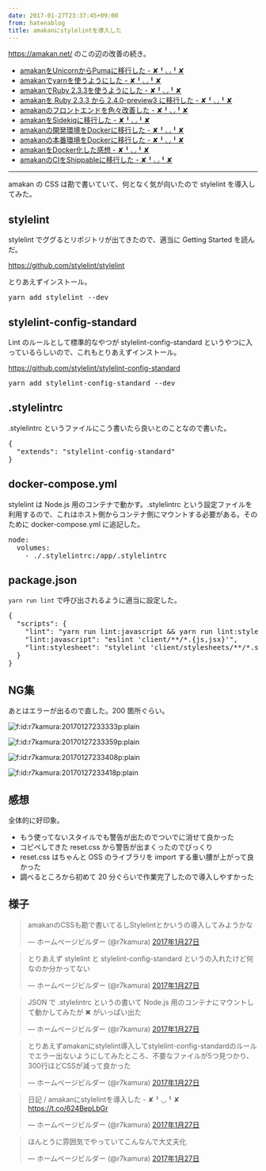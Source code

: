 ```yaml
---
date: 2017-01-27T23:37:45+09:00
from: hatenablog
title: amakanにstylelintを導入した
---
```


<p><a href="https://amakan.net/">https://amakan.net/</a> のこの辺の改善の続き。</p>

<ul>
<li><a href="http://r7kamura.hatenablog.com/entry/2016/12/08/001413">amakanをUnicornからPumaに移行した - ✘╹◡╹✘</a></li>
<li><a href="http://r7kamura.hatenablog.com/entry/2016/12/08/061203">amakanでyarnを使うようにした - ✘╹◡╹✘</a></li>
<li><a href="http://r7kamura.hatenablog.com/entry/2016/12/09/201115">amakanでRuby 2.3.3を使うようにした - ✘╹◡╹✘</a></li>
<li><a href="http://r7kamura.hatenablog.com/entry/2016/12/10/221600">amakanを Ruby 2.3.3 から 2.4.0-preview3 に移行した - ✘╹◡╹✘</a></li>
<li><a href="http://r7kamura.hatenablog.com/entry/2016/12/13/074119">amakanのフロントエンドを色々改善した - ✘╹◡╹✘</a></li>
<li><a href="http://r7kamura.hatenablog.com/entry/2016/12/18/212642">amakanをSidekiqに移行した - ✘╹◡╹✘</a></li>
<li><a href="http://r7kamura.hatenablog.com/entry/2016/12/21/010420">amakanの開発環境をDockerに移行した - ✘╹◡╹✘</a></li>
<li><a href="http://r7kamura.hatenablog.com/entry/2016/12/26/041931">amakanの本番環境をDockerに移行した - ✘╹◡╹✘</a></li>
<li><a href="http://r7kamura.hatenablog.com/entry/2017/01/02/223425">amakanをDocker化した感想 - ✘╹◡╹✘</a></li>
<li><a href="http://r7kamura.hatenablog.com/entry/2017/01/14/143025">amakanのCIをShippableに移行した - ✘╹◡╹✘</a></li>
</ul>


<hr>

<p>amakan の CSS は勘で書いていて、何となく気が向いたので stylelint を導入してみた。</p>

<h2>stylelint</h2>

<p>stylelint でググるとリポジトリが出てきたので、適当に Getting Started を読んだ。</p>

<p><a href="https://github.com/stylelint/stylelint">https://github.com/stylelint/stylelint</a></p>

<p>とりあえずインストール。</p>

<pre class="code" data-lang="" data-unlink>yarn add stylelint --dev</pre>


<h2>stylelint-config-standard</h2>

<p>Lint のルールとして標準的なやつが stylelint-config-standard というやつに入っているらしいので、これもとりあえずインストール。</p>

<p><a href="https://github.com/stylelint/stylelint-config-standard">https://github.com/stylelint/stylelint-config-standard</a></p>

<pre class="code" data-lang="" data-unlink>yarn add stylelint-config-standard --dev</pre>


<h2>.stylelintrc</h2>

<p>.stylelintrc というファイルにこう書いたら良いとのことなので書いた。</p>

<pre class="code lang-json" data-lang="json" data-unlink><span class="synSpecial">{</span>
  "<span class="synStatement">extends</span>": "<span class="synConstant">stylelint-config-standard</span>"
<span class="synSpecial">}</span>
</pre>


<h2>docker-compose.yml</h2>

<p>stylelint は Node.js 用のコンテナで動かす。.stylelintrc という設定ファイルを利用するので、これはホスト側からコンテナ側にマウントする必要がある。そのために docker-compose.yml に追記した。</p>

<pre class="code lang-yaml" data-lang="yaml" data-unlink><span class="synIdentifier">node</span><span class="synSpecial">:</span>
  <span class="synIdentifier">volumes</span><span class="synSpecial">:</span>
    <span class="synStatement">- </span>./.stylelintrc:/app/.stylelintrc
</pre>


<h2>package.json</h2>

<p><code>yarn run lint</code> で呼び出されるように適当に設定した。</p>

<pre class="code lang-json" data-lang="json" data-unlink><span class="synSpecial">{</span>
  "<span class="synStatement">scripts</span>": <span class="synSpecial">{</span>
    "<span class="synStatement">lint</span>": "<span class="synConstant">yarn run lint:javascript &amp;&amp; yarn run lint:stylesheet</span>",
    "<span class="synStatement">lint:javascript</span>": "<span class="synConstant">eslint 'client/**/*.{js,jsx}'</span>",
    "<span class="synStatement">lint:stylesheet</span>": "<span class="synConstant">stylelint 'client/stylesheets/**/*.scss'</span>"<span class="synError">,</span>
<span class="synError">  }</span>
<span class="synSpecial">}</span>
</pre>


<h2>NG集</h2>

<p>あとはエラーが出るので直した。200 箇所ぐらい。</p>

<p><span itemscope itemtype="http://schema.org/Photograph"><img src="https://cdn-ak.f.st-hatena.com/images/fotolife/r/r7kamura/20170127/20170127233333.png" alt="f:id:r7kamura:20170127233333p:plain" title="f:id:r7kamura:20170127233333p:plain" class="hatena-fotolife" itemprop="image"></span></p>

<p><span itemscope itemtype="http://schema.org/Photograph"><img src="https://cdn-ak.f.st-hatena.com/images/fotolife/r/r7kamura/20170127/20170127233359.png" alt="f:id:r7kamura:20170127233359p:plain" title="f:id:r7kamura:20170127233359p:plain" class="hatena-fotolife" itemprop="image"></span></p>

<p><span itemscope itemtype="http://schema.org/Photograph"><img src="https://cdn-ak.f.st-hatena.com/images/fotolife/r/r7kamura/20170127/20170127233408.png" alt="f:id:r7kamura:20170127233408p:plain" title="f:id:r7kamura:20170127233408p:plain" class="hatena-fotolife" itemprop="image"></span></p>

<p><span itemscope itemtype="http://schema.org/Photograph"><img src="https://cdn-ak.f.st-hatena.com/images/fotolife/r/r7kamura/20170127/20170127233418.png" alt="f:id:r7kamura:20170127233418p:plain" title="f:id:r7kamura:20170127233418p:plain" class="hatena-fotolife" itemprop="image"></span></p>

<h2>感想</h2>

<p>全体的に好印象。</p>

<ul>
<li>もう使ってないスタイルでも警告が出たのでついでに消せて良かった</li>
<li>コピペしてきた reset.css から警告が出まくったのでびっくり</li>
<li>reset.css はちゃんと OSS のライブラリを import する重い腰が上がって良かった</li>
<li>調べるところから初めて 20 分ぐらいで作業完了したので導入しやすかった</li>
</ul>


<h2>様子</h2>

<p></p><blockquote class="twitter-tweet" data-lang="ja">
<p lang="ja" dir="ltr">amakanのCSSも勘で書いてるしStylelintとかいうの導入してみようかな</p>— ホームページビルダー (@r7kamura) <a href="https://twitter.com/r7kamura/status/824979547690934272">2017年1月27日</a>
</blockquote><script async src="//platform.twitter.com/widgets.js" charset="utf-8"></script>

<p></p><blockquote class="twitter-tweet" data-lang="ja">
<p lang="ja" dir="ltr">とりあえず stylelint と stylelint-config-standard というの入れたけど何なのか分かってない</p>— ホームページビルダー (@r7kamura) <a href="https://twitter.com/r7kamura/status/824979734291378177">2017年1月27日</a>
</blockquote><script async src="//platform.twitter.com/widgets.js" charset="utf-8"></script>

<p></p><blockquote class="twitter-tweet" data-lang="ja">
<p lang="ja" dir="ltr">JSON で .stylelintrc というの書いて Node.js 用のコンテナにマウントして動かしてみたが ✖ がいっぱい出た</p>— ホームページビルダー (@r7kamura) <a href="https://twitter.com/r7kamura/status/824980079264436225">2017年1月27日</a>
</blockquote><script async src="//platform.twitter.com/widgets.js" charset="utf-8"></script>

<p></p><blockquote class="twitter-tweet" data-lang="ja">
<p lang="ja" dir="ltr">とりあえずamakanにstylelint導入してstylelint-config-standardのルールでエラー出ないようにしてみたところ、不要なファイルが5つ見つかり、300行ほどCSSが減って良かった</p>— ホームページビルダー (@r7kamura) <a href="https://twitter.com/r7kamura/status/824985768409993218">2017年1月27日</a>
</blockquote><script async src="//platform.twitter.com/widgets.js" charset="utf-8"></script>

<p></p><blockquote class="twitter-tweet" data-lang="ja">
<p lang="ja" dir="ltr">日記 / amakanにstylelintを導入した - ✘╹◡╹✘ <a href="https://t.co/624BepLbGr">https://t.co/624BepLbGr</a></p>— ホームページビルダー (@r7kamura) <a href="https://twitter.com/r7kamura/status/824990400116977665">2017年1月27日</a>
</blockquote><script async src="//platform.twitter.com/widgets.js" charset="utf-8"></script>

<p></p><blockquote class="twitter-tweet" data-lang="ja">
<p lang="ja" dir="ltr">ほんとうに雰囲気でやっていてこんなんで大丈夫化</p>— ホームページビルダー (@r7kamura) <a href="https://twitter.com/r7kamura/status/824990865189789696">2017年1月27日</a>
</blockquote><script async src="//platform.twitter.com/widgets.js" charset="utf-8"></script>

